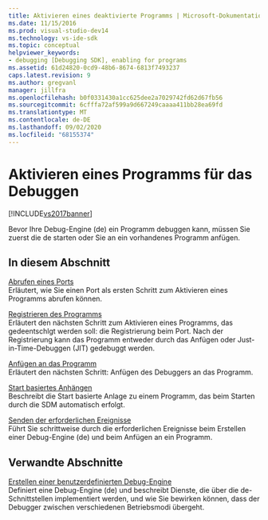 ```yaml
---
title: Aktivieren eines deaktivierte Programms | Microsoft-Dokumentation
ms.date: 11/15/2016
ms.prod: visual-studio-dev14
ms.technology: vs-ide-sdk
ms.topic: conceptual
helpviewer_keywords:
- debugging [Debugging SDK], enabling for programs
ms.assetid: 61d24820-0cd9-48b6-8674-6813f7493237
caps.latest.revision: 9
ms.author: gregvanl
manager: jillfra
ms.openlocfilehash: b0f0331430a1cc625dee2a7029742fd62d67fb56
ms.sourcegitcommit: 6cfffa72af599a9d667249caaaa411bb28ea69fd
ms.translationtype: MT
ms.contentlocale: de-DE
ms.lasthandoff: 09/02/2020
ms.locfileid: "68155374"
---
```

# <a name="enabling-a-program-to-be-debugged"></a>Aktivieren eines Programms für das Debuggen
[!INCLUDE[vs2017banner](../../includes/vs2017banner.md)]

Bevor Ihre Debug-Engine (de) ein Programm debuggen kann, müssen Sie zuerst die de starten oder Sie an ein vorhandenes Programm anfügen.  
  
## <a name="in-this-section"></a>In diesem Abschnitt  
 [Abrufen eines Ports](../../extensibility/debugger/getting-a-port.md)  
 Erläutert, wie Sie einen Port als ersten Schritt zum Aktivieren eines Programms abrufen können.  
  
 [Registrieren des Programms](../../extensibility/debugger/registering-the-program.md)  
 Erläutert den nächsten Schritt zum Aktivieren eines Programms, das gedeentschlgt werden soll: die Registrierung beim Port. Nach der Registrierung kann das Programm entweder durch das Anfügen oder Just-in-Time-Debuggen (JIT) gedebuggt werden.  
  
 [Anfügen an das Programm](../../extensibility/debugger/attaching-to-the-program.md)  
 Erläutert den nächsten Schritt: Anfügen des Debuggers an das Programm.  
  
 [Start basiertes Anhängen](../../extensibility/debugger/launch-based-attachment.md)  
 Beschreibt die Start basierte Anlage zu einem Programm, das beim Starten durch die SDM automatisch erfolgt.  
  
 [Senden der erforderlichen Ereignisse](../../extensibility/debugger/sending-the-required-events.md)  
 Führt Sie schrittweise durch die erforderlichen Ereignisse beim Erstellen einer Debug-Engine (de) und beim Anfügen an ein Programm.  
  
## <a name="related-sections"></a>Verwandte Abschnitte  
 [Erstellen einer benutzerdefinierten Debug-Engine](../../extensibility/debugger/creating-a-custom-debug-engine.md)  
 Definiert eine Debug-Engine (de) und beschreibt Dienste, die über die de-Schnittstellen implementiert werden, und wie Sie bewirken können, dass der Debugger zwischen verschiedenen Betriebsmodi übergeht.
